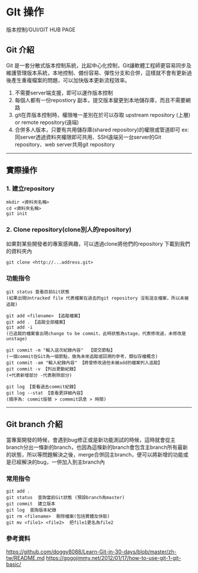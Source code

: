 # GIt 操作
版本控制/GUI/GIT HUB PAGE

## Git 介紹
Git 是一套分散式版本控制系統，比起中心化控制，Git讓軟體工程師更容易同步及維護管理版本系統，本地控制、備份容易、彈性分支和合併，這樣就不會有更新過後產生重複檔案的問題，可以加快版本更新流程效率。
1. 不需要server端支援，即可以運作版本控制
2. 每個人都有一份repostiory 副本，提交版本變更到本地儲存庫，而且不需要網路
3. git在弄版本控制時，權限唯一差別在於可以存取 upstream repository (上層) or remote repository(遠端)
4. 合併多人版本，只要有共用儲存庫(shared repository)的權限或管道即可 ex:同server透過資料夾權限即可共用、SSH遠端另一台server的Git repository、web server共用git repository
---
## 實際操作

### 1. 建立repository
```
mkdir <資料夾名稱> 
cd <資料夾名稱>
git init 
```
### 2. Clone repository(clone別人的repository)
如果對某些開發者的專案感興趣，可以透過clone將他們的repository 下載到我們的資料夾內
```
git clone <http://...address.git>
```

### 功能指令
```
git status 查看目前Git狀態 
(如果出現Untracked file 代表檔案在過去的git repository 沒有這支檔案，所以未被追蹤)

git add <filename> 【追蹤檔案】
git add . 【追蹤全部檔案】
git add -i
(已追蹤的檔案會出現change to be commit，此時狀態為stage，代表修改過，未修改是unstage)

git commit -m "輸入這次紀錄內容"  【提交節點】
(一個commit在Git為一個節點，做為未來追蹤或回溯的參考，類似存檔概念)
git commit -am "輸入紀錄內容" 【將曾修改過但未被add的檔案列入追蹤】
git commit -v 【列出更動紀錄】
(+代表新增部分 -代表刪除部分)

git log 【查看過去commit紀錄】
git log --stat 【查看更詳細內容】
(順序為: commit版號 > commmit訊息 > 時間)
```
---
## Git branch 介紹
當專案開發的時候，會遇到bug修正或是新功能測試的時候，這時就會從主branch分出一條新的branch，也因為這條新的branch會包含主branch所有最新的狀態，所以等問題解決之後，merge合併回主branch，便可以將新增的功能或是已經解決的bug，一併加入到主branch內




### 常用指令
```
git add . 
git status  查詢當前Git狀態 (預設branch為master)
git commit  建立版本
git log  查詢版本紀錄
git rm <filename>  刪除檔案(包括實體及快取)
git mv <file1> <file2>  把file1更名為file2
```
### 參考資料
https://github.com/doggy8088/Learn-Git-in-30-days/blob/master/zh-tw/README.md
https://gogojimmy.net/2012/01/17/how-to-use-git-1-git-basic/

